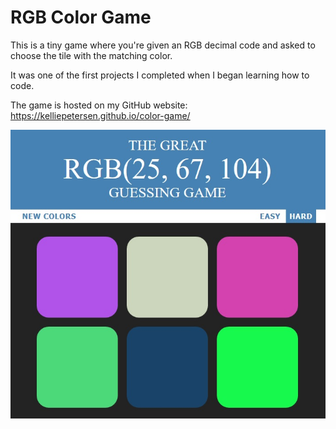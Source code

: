 # RGB Color Game
This is a tiny game where you're given an RGB decimal code and asked to choose the tile with the matching color.

It was one of the first projects I completed when I began learning how to code.

The game is hosted on my GitHub website: https://kelliepetersen.github.io/color-game/

![Screenshot of RGB Color Game](https://github.com/KelliePetersen/color-game/blob/master/Colorgame.jpg)

